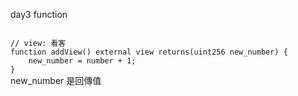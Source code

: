 day3 function

<code>
// view: 看客
function addView() external view returns(uint256 new_number) {
    new_number = number + 1;
}
</code>
new_number 是回傳值
